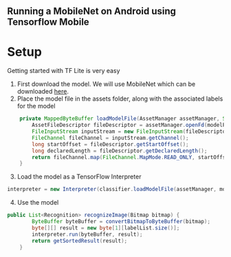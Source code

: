## Running a MobileNet on Android using Tensorflow Mobile

# Setup

Getting started with TF Lite is very easy

1. First download the model. We will use MobileNet which can be downloaded [here](https://github.com/tensorflow/models/blob/master/research/slim/nets/mobilenet_v1.md).
2. Place the model file in the assets folder, along with the associated labels for the model
```java
    private MappedByteBuffer loadModelFile(AssetManager assetManager, String modelPath) throws IOException {
        AssetFileDescriptor fileDescriptor = assetManager.openFd(modelPath);
        FileInputStream inputStream = new FileInputStream(fileDescriptor.getFileDescriptor());
        FileChannel fileChannel = inputStream.getChannel();
        long startOffset = fileDescriptor.getStartOffset();
        long declaredLength = fileDescriptor.getDeclaredLength();
        return fileChannel.map(FileChannel.MapMode.READ_ONLY, startOffset, declaredLength);
    }
```
3. Load the model as a TensorFlow Interpreter
```java
interpreter = new Interpreter(classifier.loadModelFile(assetManager, modelPath));
```

4. Use the model
```java
public List<Recognition> recognizeImage(Bitmap bitmap) {
        ByteBuffer byteBuffer = convertBitmapToByteBuffer(bitmap);
        byte[][] result = new byte[1][labelList.size()];
        interpreter.run(byteBuffer, result);
        return getSortedResult(result);
    }
```